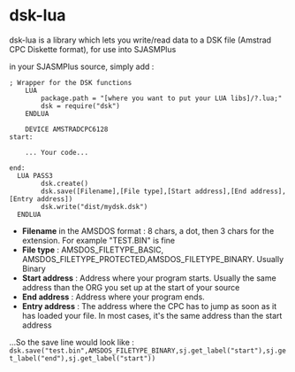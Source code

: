 # dsk-lua
dsk-lua is a library which lets you write/read data to a DSK file (Amstrad CPC Diskette format), for use into SJASMPlus

in your SJASMPlus source, simply add :

```
; Wrapper for the DSK functions
    LUA
        package.path = "[where you want to put your LUA libs]/?.lua;"
        dsk = require("dsk")
    ENDLUA
    
    DEVICE AMSTRADCPC6128
start:

    ... Your code...
    
end:
  LUA PASS3
        dsk.create()
        dsk.save([Filename],[File type],[Start address],[End address],[Entry address])
        dsk.write("dist/mydsk.dsk")
  ENDLUA
```

- **Filename** in the AMSDOS format : 8 chars, a dot, then 3 chars for the extension. For example "TEST.BIN" is fine
- **File type** : AMSDOS_FILETYPE_BASIC, AMSDOS_FILETYPE_PROTECTED,AMSDOS_FILETYPE_BINARY. Usually Binary
- **Start address** : Address where your program starts. Usually the same address than the ORG you set up at the start of your source
- **End address** : Address where your program ends.
- **Entry address** : The address where the CPC has to jump as soon as it has loaded your file. In most cases, it's the same address than the start address

...So the save line would look like :
```dsk.save("test.bin",AMSDOS_FILETYPE_BINARY,sj.get_label("start"),sj.get_label("end"),sj.get_label("start"))```


